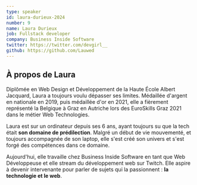 ```yaml
---
type: speaker
id: laura-durieux-2024
number: 9
name: Laura Durieux
job: Fullstack developer
company: Business Inside Software
twitter: https://twitter.com/devgirl__
github: https://github.com/Lauwed
---
```


## À propos de Laura

 Diplômée en Web Design et Développement de la Haute École Albert Jacquard, Laura a toujours voulu dépasser ses limites. Médaillée d'argent en nationale en 2019, puis médaillée d'or en 2021, elle a fièrement représenté la Belgique à Graz en Autriche lors des EuroSkills Graz 2021 dans le métier Web Technologies. 
 
 Laura est sur un ordinateur depuis ses 6 ans, ayant toujours su que la tech était **son domaine de prédilection**. Malgré un début de vie mouvementé, et toujours accompagnée de son laptop, elle s'est créé son univers et s'est forgé des compétences dans ce domaine. 
 
 Aujourd'hui, elle travaille chez Business Inside Software en tant que Web Développeuse et elle stream du développement web sur Twitch. Elle aspire à devenir intervenante pour parler de sujets qui la passionnent : **la technologie et le web**. 